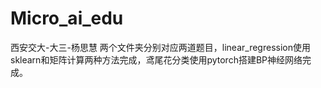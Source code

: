 # Micro_ai_edu
西安交大-大三-杨思慧
两个文件夹分别对应两道题目，linear_regression使用sklearn和矩阵计算两种方法完成，鸢尾花分类使用pytorch搭建BP神经网络完成。

